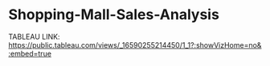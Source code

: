 # Shopping-Mall-Sales-Analysis

TABLEAU LINK: https://public.tableau.com/views/_16590255214450/1_1?:showVizHome=no&:embed=true
